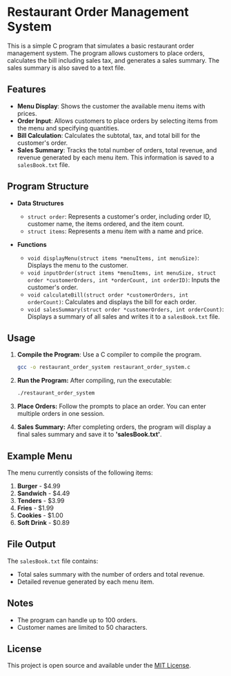 # Restaurant Order Management System

This is a simple C program that simulates a basic restaurant order management system. The program allows customers to place orders, calculates the bill including sales tax, and generates a sales summary. The sales summary is also saved to a text file.

## Features

- **Menu Display**: Shows the customer the available menu items with prices.
- **Order Input**: Allows customers to place orders by selecting items from the menu and specifying quantities.
- **Bill Calculation**: Calculates the subtotal, tax, and total bill for the customer's order.
- **Sales Summary**: Tracks the total number of orders, total revenue, and revenue generated by each menu item. This information is saved to a `salesBook.txt` file.

## Program Structure

- **Data Structures**
  - `struct order`: Represents a customer's order, including order ID, customer name, the items ordered, and the item count.
  - `struct items`: Represents a menu item with a name and price.

- **Functions**
  - `void displayMenu(struct items *menuItems, int menuSize)`: Displays the menu to the customer.
  - `void inputOrder(struct items *menuItems, int menuSize, struct order *customerOrders, int *orderCount, int orderID)`: Inputs the customer's order.
  - `void calculateBill(struct order *customerOrders, int orderCount)`: Calculates and displays the bill for each order.
  - `void salesSummary(struct order *customerOrders, int orderCount)`: Displays a summary of all sales and writes it to a `salesBook.txt` file.

## Usage

1. **Compile the Program**: Use a C compiler to compile the program.
   ```bash
   gcc -o restaurant_order_system restaurant_order_system.c

2. **Run the Program:** After compiling, run the executable:
   ```bash
   ./restaurant_order_system

3. **Place Orders:** Follow the prompts to place an order. You can enter multiple orders in one session.

4. **Sales Summary:** After completing orders, the program will display a final sales summary and save it to **'salesBook.txt'**.

## Example Menu

The menu currently consists of the following items:

1. **Burger** - $4.99  
2. **Sandwich** - $4.49  
3. **Tenders** - $3.99  
4. **Fries** - $1.99  
5. **Cookies** - $1.00  
6. **Soft Drink** - $0.89  

## File Output

The `salesBook.txt` file contains:

- Total sales summary with the number of orders and total revenue.
- Detailed revenue generated by each menu item.

## Notes

- The program can handle up to 100 orders.
- Customer names are limited to 50 characters.

## License

This project is open source and available under the [MIT License](LICENSE).
